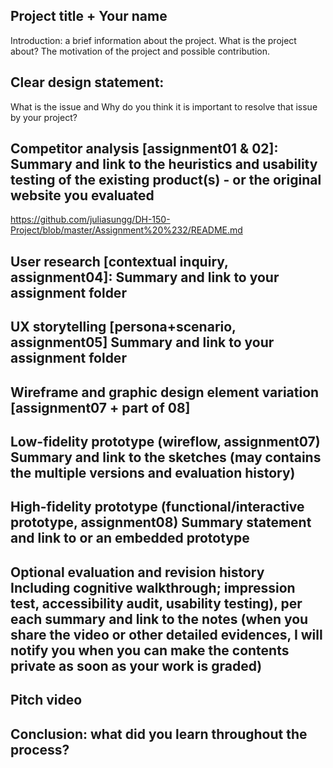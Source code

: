## Project title + Your name
Introduction: a brief information about the project. What is the project about? The motivation of the project and possible contribution.

## Clear design statement: 
What is the issue and Why do you think it is important to resolve that issue by your project?

## Competitor analysis [assignment01 & 02]: Summary and link to the heuristics and usability testing of the existing product(s) - or the original website you evaluated

https://github.com/juliasungg/DH-150-Project/blob/master/Assignment%20%232/README.md


## User research [contextual inquiry, assignment04]: Summary and link to your assignment folder

## UX storytelling [persona+scenario, assignment05] Summary and link to your assignment folder

## Wireframe and graphic design element variation [assignment07 + part of 08]

## Low-fidelity prototype (wireflow, assignment07) Summary and link to the sketches (may contains the multiple versions and evaluation history)

## High-fidelity prototype (functional/interactive prototype, assignment08) Summary statement and link to or an embedded prototype

## Optional evaluation and revision history Including cognitive walkthrough; impression test, accessibility audit, usability testing), per each summary and link to the notes (when you share the video or other detailed evidences, I will notify you when you can make the contents private as soon as your work is graded)

## Pitch video

## Conclusion: what did you learn throughout the process?
